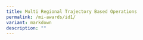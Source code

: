 ```yaml
---
title: Multi Regional Trajectory Based Operations
permalink: /mi-awards/id1/
variant: markdown
description: ""
---
```

